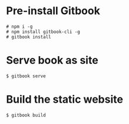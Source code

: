 # Pre-install Gitbook

~~~
# npm i -g
# npm install gitbook-cli -g
# gitbook install
~~~

# Serve book as site

~~~
$ gitbook serve
~~~

# Build the static website

~~~
$ gitbook build 
~~~
